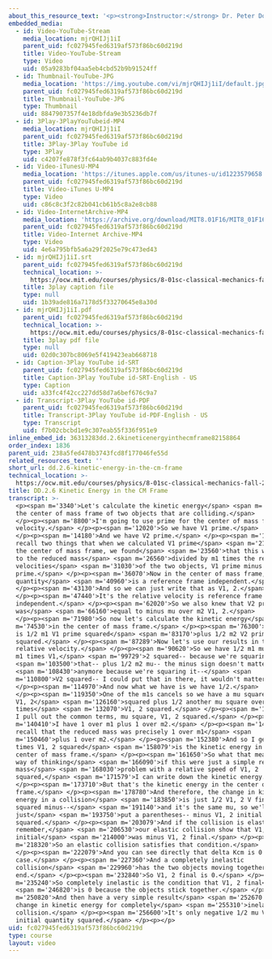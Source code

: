 ```yaml
---
about_this_resource_text: '<p><strong>Instructor:</strong> Dr. Peter Dourmashkin</p>'
embedded_media:
  - id: Video-YouTube-Stream
    media_location: mjrQHIJj1iI
    parent_uid: fc027945fed6319af573f86bc60d219d
    title: Video-YouTube-Stream
    type: Video
    uid: 05a9283bf04aa5eb4cbd52b9b91524ff
  - id: Thumbnail-YouTube-JPG
    media_location: 'https://img.youtube.com/vi/mjrQHIJj1iI/default.jpg'
    parent_uid: fc027945fed6319af573f86bc60d219d
    title: Thumbnail-YouTube-JPG
    type: Thumbnail
    uid: 8847907357f4e18dbfda9e3b5236db7f
  - id: 3Play-3PlayYouTubeid-MP4
    media_location: mjrQHIJj1iI
    parent_uid: fc027945fed6319af573f86bc60d219d
    title: 3Play-3Play YouTube id
    type: 3Play
    uid: c4207fe878f3fc64ab9b4037c883fd4e
  - id: Video-iTunesU-MP4
    media_location: 'https://itunes.apple.com/us/itunes-u/id1223579658'
    parent_uid: fc027945fed6319af573f86bc60d219d
    title: Video-iTunes U-MP4
    type: Video
    uid: c86c8c3f2c82b041cb61b5c8a2e8cb88
  - id: Video-InternetArchive-MP4
    media_location: 'https://archive.org/download/MIT8.01F16/MIT8_01F16_DD_CMframe6_360p.mp4'
    parent_uid: fc027945fed6319af573f86bc60d219d
    title: Video-Internet Archive-MP4
    type: Video
    uid: 4e6a795bfb5a6a29f2025e79c473ed43
  - id: mjrQHIJj1iI.srt
    parent_uid: fc027945fed6319af573f86bc60d219d
    technical_location: >-
      https://ocw.mit.edu/courses/physics/8-01sc-classical-mechanics-fall-2016/week-9-collision-theory/dd.2.6-kinetic-energy-in-the-cm-frame/dd.2.6-kinetic-energy-in-the-cm-frame/mjrQHIJj1iI.srt
    title: 3play caption file
    type: null
    uid: 1b39ade816a7178d5f33270645e8a30d
  - id: mjrQHIJj1iI.pdf
    parent_uid: fc027945fed6319af573f86bc60d219d
    technical_location: >-
      https://ocw.mit.edu/courses/physics/8-01sc-classical-mechanics-fall-2016/week-9-collision-theory/dd.2.6-kinetic-energy-in-the-cm-frame/dd.2.6-kinetic-energy-in-the-cm-frame/mjrQHIJj1iI.pdf
    title: 3play pdf file
    type: null
    uid: 02d0c307bc8069e5f419423eab668718
  - id: Caption-3Play YouTube id-SRT
    parent_uid: fc027945fed6319af573f86bc60d219d
    title: Caption-3Play YouTube id-SRT-English - US
    type: Caption
    uid: a33fc4f42cc227dd58d7a6bef676c9a7
  - id: Transcript-3Play YouTube id-PDF
    parent_uid: fc027945fed6319af573f86bc60d219d
    title: Transcript-3Play YouTube id-PDF-English - US
    type: Transcript
    uid: f7b02cbcbd1e9c307eab55f336f951e9
inline_embed_id: 36313283dd.2.6kineticenergyinthecmframe82158864
order_index: 1836
parent_uid: 238a5fed478b3743fcd8f177046fe55d
related_resources_text: ''
short_url: dd.2.6-kinetic-energy-in-the-cm-frame
technical_location: >-
  https://ocw.mit.edu/courses/physics/8-01sc-classical-mechanics-fall-2016/week-9-collision-theory/dd.2.6-kinetic-energy-in-the-cm-frame/dd.2.6-kinetic-energy-in-the-cm-frame
title: DD.2.6 Kinetic Energy in the CM Frame
transcript: >-
  <p><span m='3340'>Let's calculate the kinetic energy</span> <span m='5020'>in
  the center of mass frame of two objects that are colliding.</span>
  </p><p><span m='8800'>I'm going to use prime for the center of mass frame
  velocity.</span> </p><p><span m='12020'>So we have V1 prime.</span>
  </p><p><span m='14180'>And we have V2 prime.</span> </p><p><span m='17140'>And
  recall two things that when we calculated V1 prime</span> <span m='21400'>in
  the center of mass frame, we found</span> <span m='23560'>that this was equal
  to the reduced mass</span> <span m='26560'>divided by m1 times the relative
  velocities</span> <span m='31030'>of the two objects, V1 prime minus V2
  prime.</span> </p><p><span m='36070'>Now in the center of mass frame, this
  quantity</span> <span m='40960'>is a reference frame independent.</span>
  </p><p><span m='43130'>And so we can just write that as V1, 2.</span>
  </p><p><span m='47440'>It's the relative velocity is reference frame
  independent.</span> </p><p><span m='62020'>So we also knew that V2 prime
  was</span> <span m='66160'>equal to minus mu over m2 V1, 2.</span>
  </p><p><span m='71980'>So now let's calculate the kinetic energy</span> <span
  m='74530'>in the center of mass frame.</span> </p><p><span m='76300'>So K cm
  is 1/2 m1 V1 prime squared</span> <span m='83170'>plus 1/2 m2 V2 prime
  squared.</span> </p><p><span m='87289'>Now let's use our results in terms of
  relative velocity.</span> </p><p><span m='90620'>So we have 1/2 m1 mu over and
  m1 times V1,</span> <span m='99729'>2 squared-- because we're squaring</span>
  <span m='103500'>that-- plus 1/2 m2 mu-- the minus sign doesn't matter</span>
  <span m='108430'>anymore because we're squaring it--</span> <span
  m='110800'>V2 squared-- I could put that in there, it wouldn't matter.</span>
  </p><p><span m='114970'>And now what we have is we have 1/2.</span>
  </p><p><span m='119350'>One of the m1s cancels so we have a mu squared over m1
  V1, 2</span> <span m='126160'>squared plus 1/2 another mu square over m2
  times</span> <span m='132070'>V1, 2 squared.</span> </p><p><span m='134590'>So
  I pull out the common terms, mu square, V1, 2 squared.</span> </p><p><span
  m='140410'>I have 1 over m1 plus 1 over m2.</span> </p><p><span m='144700'>But
  recall that the reduced mass was precisely 1 over m1</span> <span
  m='150460'>plus 1 over m2.</span> </p><p><span m='152380'>And so I get 1/2 mu
  times V1, 2 squared</span> <span m='158079'>is the kinetic energy in the
  center of mass frame.</span> </p><p><span m='161650'>So what that means is a
  way of thinking</span> <span m='166090'>if this were just a simple reduced
  mass</span> <span m='168030'>problem with a relative speed of V1, 2
  squared,</span> <span m='171579'>I can write down the kinetic energy.</span>
  </p><p><span m='173710'>But that's the kinetic energy in the center of mass
  frame.</span> </p><p><span m='178780'>And therefore, the change in kinetic
  energy in a collision</span> <span m='183850'>is just 1/2 V1, 2 V final
  squared minus--</span> <span m='191140'>and it's the same mu, so we'll
  just</span> <span m='193750'>put a parentheses-- minus V1, 2 initial
  squared.</span> </p><p><span m='203079'>And if the collision is elastic--
  remember,</span> <span m='206530'>our elastic collision show that V1, 2
  initial</span> <span m='214000'>was minus V1, 2 final.</span> </p><p><span
  m='218320'>So an elastic collision satisfies that condition.</span>
  </p><p><span m='222079'>And you can see directly that delta Kcm is 0 in that
  case.</span> </p><p><span m='227360'>And a completely inelastic
  collision</span> <span m='229960'>has the two objects moving together at the
  end.</span> </p><p><span m='232840'>So V1, 2 final is 0.</span> </p><p><span
  m='235240'>So completely inelastic is the condition that V1, 2 final</span>
  <span m='246820'>is 0 because the objects stick together.</span> </p><p><span
  m='250820'>And then have a very simple result</span> <span m='252670'>for the
  change in kinetic energy for completely</span> <span m='255310'>inelastic
  collision.</span> </p><p><span m='256600'>It's only negative 1/2 mu V1, 2
  initial quantity squared.</span> </p><p></p>
uid: fc027945fed6319af573f86bc60d219d
type: course
layout: video
---
```

